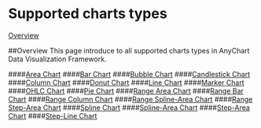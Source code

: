 Supported charts types
======================
[Overview](#overview)

##<a name="overview"></a>Overview
This page introduce to all supported charts types in AnyChart Data Visualization Framework.<br>

####<a href='Supported_Chart_Types/Area_Chart.html'>Area Chart</a>
####<a href='#'>Bar Chart</a>
####<a href='#'>Bubble Chart</a>
####<a href='#'>Candlestick Chart</a>
####<a href='#'>Column Chart</a>
####<a href='#'>Donut Chart</a>
####<a href='#'>Line Chart</a>
####<a href='#'>Marker Chart</a>
####<a href='#'>OHLC Chart</a>
####<a href='#'>Pie Chart</a>
####<a href='#'>Range Area Chart</a>
####<a href='#'>Range Bar Chart</a>
####<a href='#'>Range Column Chart</a>
####<a href='#'>Range Spline-Area Chart</a>
####<a href='#'>Range Step-Area Chart</a>
####<a href='#'>Spline Chart</a>
####<a href='#'>Spline-Area Chart</a>
####<a href='#'>Step-Area Chart</a>
####<a href='#'>Step-Line Chart</a>



